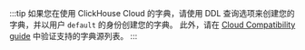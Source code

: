 :::tip
如果您在使用 ClickHouse Cloud 的字典，请使用 DDL 查询选项来创建您的字典，并以用户 `default` 的身份创建您的字典。
此外，请在 [Cloud Compatibility guide](/cloud/reference/cloud-compatibility.md) 中验证支持的字典源列表。
:::
